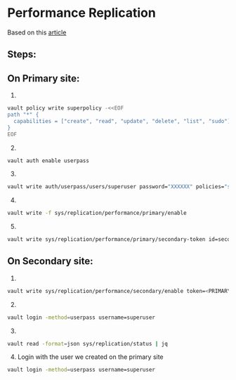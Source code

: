 # Performance Replication

Based on this [article](https://developer.hashicorp.com/vault/tutorials/enterprise/performance-replication)

## Steps:

## On Primary site:

1. 

```bash
vault policy write superpolicy -<<EOF
path "*" {
  capabilities = ["create", "read", "update", "delete", "list", "sudo"]
}
EOF
```

2. 

```bash
vault auth enable userpass
```

3. 

```bash
vault write auth/userpass/users/superuser password="XXXXXX" policies="superpolicy"
```

4. 

```bash
vault write -f sys/replication/performance/primary/enable
```

5. 

```bash
vault write sys/replication/performance/primary/secondary-token id=secondary -format=json
```


## On Secondary site:

1. 

```bash
vault write sys/replication/performance/secondary/enable token=<PRIMARY_WARPING_TOKEN> primary_api_addr=<PRIMARY ADDRESS>
```

2. 

```bash
vault login -method=userpass username=superuser
```

3. 

```bash
vault read -format=json sys/replication/status | jq
```

4. Login with the user we created on the primary site

```bash
vault login -method=userpass username=superuser
```